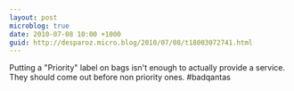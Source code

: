 ```yaml
---
layout: post
microblog: true
date: 2010-07-08 10:00 +1000
guid: http://desparoz.micro.blog/2010/07/08/t18003072741.html
---
```

Putting a "Priority" label on bags isn't enough to actually provide a service. They should come out before non priority ones. #badqantas
